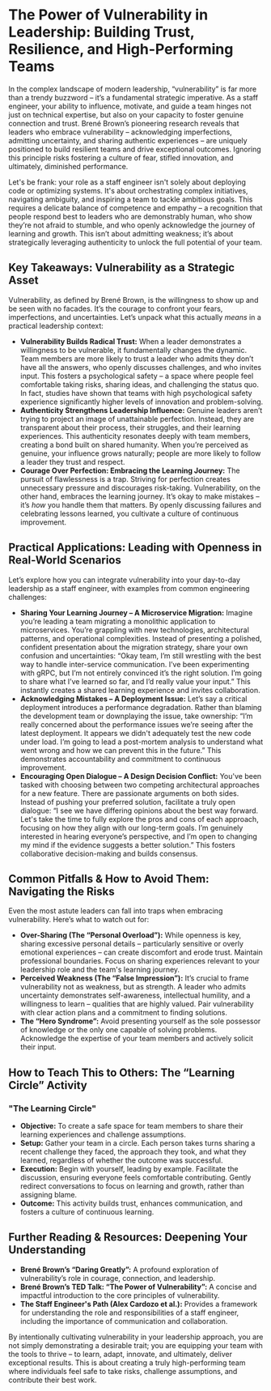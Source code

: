 # The Power of Vulnerability in Leadership: Building Trust, Resilience, and High-Performing Teams

In the complex landscape of modern leadership, “vulnerability” is far more than a trendy buzzword – it’s a fundamental strategic imperative. As a staff engineer, your ability to influence, motivate, and guide a team hinges not just on technical expertise, but also on your capacity to foster genuine connection and trust. Brené Brown’s pioneering research reveals that leaders who embrace vulnerability – acknowledging imperfections, admitting uncertainty, and sharing authentic experiences – are uniquely positioned to build resilient teams and drive exceptional outcomes. Ignoring this principle risks fostering a culture of fear, stifled innovation, and ultimately, diminished performance.

Let's be frank: your role as a staff engineer isn't solely about deploying code or optimizing systems. It's about orchestrating complex initiatives, navigating ambiguity, and inspiring a team to tackle ambitious goals. This requires a delicate balance of competence and empathy – a recognition that people respond best to leaders who are demonstrably human, who show they’re not afraid to stumble, and who openly acknowledge the journey of learning and growth. This isn’t about admitting weakness; it’s about strategically leveraging authenticity to unlock the full potential of your team.

## Key Takeaways: Vulnerability as a Strategic Asset

Vulnerability, as defined by Brené Brown, is the willingness to show up and be seen with no facades. It’s the courage to confront your fears, imperfections, and uncertainties. Let’s unpack what this actually _means_ in a practical leadership context:

- **Vulnerability Builds Radical Trust:** When a leader demonstrates a willingness to be vulnerable, it fundamentally changes the dynamic. Team members are more likely to trust a leader who admits they don’t have all the answers, who openly discusses challenges, and who invites input. This fosters a psychological safety – a space where people feel comfortable taking risks, sharing ideas, and challenging the status quo. In fact, studies have shown that teams with high psychological safety experience significantly higher levels of innovation and problem-solving.
- **Authenticity Strengthens Leadership Influence:** Genuine leaders aren’t trying to project an image of unattainable perfection. Instead, they are transparent about their process, their struggles, and their learning experiences. This authenticity resonates deeply with team members, creating a bond built on shared humanity. When you’re perceived as genuine, your influence grows naturally; people are more likely to follow a leader they trust and respect.
- **Courage Over Perfection: Embracing the Learning Journey:** The pursuit of flawlessness is a trap. Striving for perfection creates unnecessary pressure and discourages risk-taking. Vulnerability, on the other hand, embraces the learning journey. It’s okay to make mistakes – it’s _how_ you handle them that matters. By openly discussing failures and celebrating lessons learned, you cultivate a culture of continuous improvement.

## Practical Applications: Leading with Openness in Real-World Scenarios

Let’s explore how you can integrate vulnerability into your day-to-day leadership as a staff engineer, with examples from common engineering challenges:

- **Sharing Your Learning Journey – A Microservice Migration:** Imagine you’re leading a team migrating a monolithic application to microservices. You’re grappling with new technologies, architectural patterns, and operational complexities. Instead of presenting a polished, confident presentation about the migration strategy, share your own confusion and uncertainties: “Okay team, I’m still wrestling with the best way to handle inter-service communication. I’ve been experimenting with gRPC, but I’m not entirely convinced it’s the right solution. I’m going to share what I’ve learned so far, and I’d really value your input.” This instantly creates a shared learning experience and invites collaboration.
- **Acknowledging Mistakes – A Deployment Issue:** Let’s say a critical deployment introduces a performance degradation. Rather than blaming the development team or downplaying the issue, take ownership: “I’m really concerned about the performance issues we’re seeing after the latest deployment. It appears we didn't adequately test the new code under load. I’m going to lead a post-mortem analysis to understand what went wrong and how we can prevent this in the future.” This demonstrates accountability and commitment to continuous improvement.
- **Encouraging Open Dialogue – A Design Decision Conflict:** You've been tasked with choosing between two competing architectural approaches for a new feature. There are passionate arguments on both sides. Instead of pushing your preferred solution, facilitate a truly open dialogue: “I see we have differing opinions about the best way forward. Let's take the time to fully explore the pros and cons of each approach, focusing on how they align with our long-term goals. I’m genuinely interested in hearing everyone’s perspective, and I’m open to changing my mind if the evidence suggests a better solution.” This fosters collaborative decision-making and builds consensus.

## Common Pitfalls & How to Avoid Them: Navigating the Risks

Even the most astute leaders can fall into traps when embracing vulnerability. Here’s what to watch out for:

- **Over-Sharing (The “Personal Overload”):** While openness is key, sharing excessive personal details – particularly sensitive or overly emotional experiences – can create discomfort and erode trust. Maintain professional boundaries. Focus on sharing experiences relevant to your leadership role and the team's learning journey.
- **Perceived Weakness (The “False Impression”):** It’s crucial to frame vulnerability not as weakness, but as strength. A leader who admits uncertainty demonstrates self-awareness, intellectual humility, and a willingness to learn – qualities that are highly valued. Pair vulnerability with clear action plans and a commitment to finding solutions.
- **The “Hero Syndrome”:** Avoid presenting yourself as the sole possessor of knowledge or the only one capable of solving problems. Acknowledge the expertise of your team members and actively solicit their input.

## How to Teach This to Others: The “Learning Circle” Activity

### "The Learning Circle"

- **Objective:** To create a safe space for team members to share their learning experiences and challenge assumptions.
- **Setup:** Gather your team in a circle. Each person takes turns sharing a recent challenge they faced, the approach they took, and what they learned, regardless of whether the outcome was successful.
- **Execution:** Begin with yourself, leading by example. Facilitate the discussion, ensuring everyone feels comfortable contributing. Gently redirect conversations to focus on learning and growth, rather than assigning blame.
- **Outcome:** This activity builds trust, enhances communication, and fosters a culture of continuous learning.

## Further Reading & Resources: Deepening Your Understanding

- **Brené Brown’s “Daring Greatly”:** A profound exploration of vulnerability’s role in courage, connection, and leadership.
- **Brené Brown’s TED Talk: “The Power of Vulnerability”:** A concise and impactful introduction to the core principles of vulnerability.
- **The Staff Engineer's Path (Alex Cardozo et al.):** Provides a framework for understanding the role and responsibilities of a staff engineer, including the importance of communication and collaboration.

By intentionally cultivating vulnerability in your leadership approach, you are not simply demonstrating a desirable trait; you are equipping your team with the tools to thrive – to learn, adapt, innovate, and ultimately, deliver exceptional results. This is about creating a truly high-performing team where individuals feel safe to take risks, challenge assumptions, and contribute their best work.

```

```
